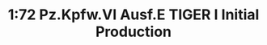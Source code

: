 ---
layout: product
title: "1:72 Pz.Kpfw.VI Ausf.E TIGER I Initial Production"
price: "3000" 
desc: "Maketa"
img_path: "/assets/img/DRA7376.webp"
brand: "Dragon"
available: false
special_offer: false
new: false
soon: false
cat: "010000"
subcat: "010600"
subsubcat: "0N/A"
sifra: "DRA7376"
popular: false
spec: false
---